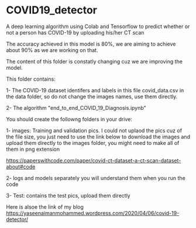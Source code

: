 # COVID19_detector
A deep learning algorithm using Colab and Tensorflow to predict whether or not a person has COVID-19 by uploading his/her CT scan 

The accuracy achieved in this model is 80%, we are aiming to achieve about 90% as we are working on that.

The content of this folder is constatly changing cuz we are improving the model.


This folder contains:


1- The COVID-19 dataset identifers and labels in this file covid_data.csv in the data folder, so do not change the images names, use them directly.


2- The algorithm "end_to_end_COVID_19_Diagnosis.ipynb"


You should create the followng folders in your drive:


1- images: Training and validation pics. I could not uplaod the pics cuz of the file size, you just need to use the link below to download the images and upload them directly to the images folder, you might need to make all of them in png extension

https://paperswithcode.com/paper/covid-ct-dataset-a-ct-scan-dataset-about#code


2- logs and models separately you will understand them when you run the code


3- Test: contains the test pics, upload them directly 

Here is alsoe the link of my blog
https://yaseenaimanmohammed.wordpress.com/2020/04/06/covid-19-detector/
